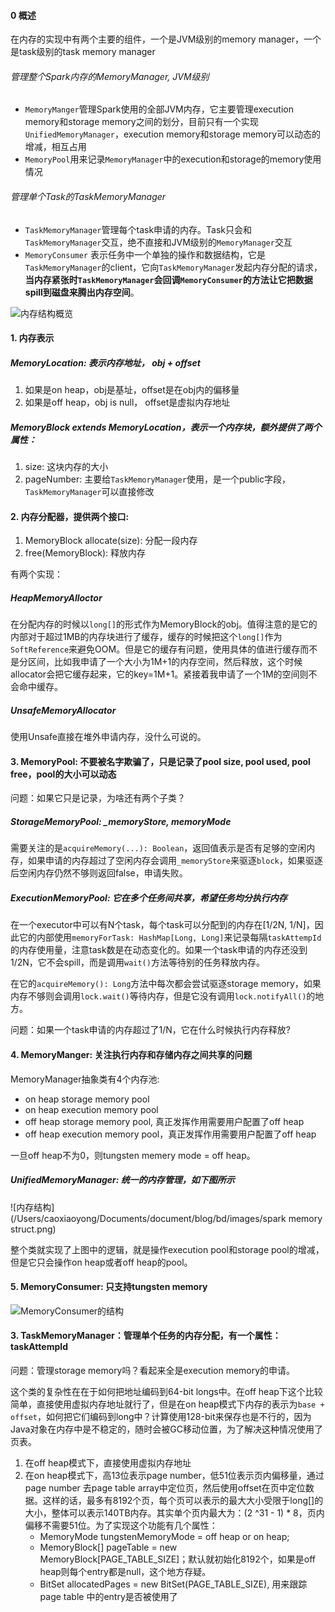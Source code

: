 #### 0 概述

在内存的实现中有两个主要的组件，一个是JVM级别的memory manager，一个是task级别的task memory manager

###### 管理整个Spark内存的MemoryManager, JVM级别

* `MemoryManger`管理Spark使用的全部JVM内存，它主要管理execution memory和storage memory之间的划分，目前只有一个实现`UnifiedMemoryManager`，execution memory和storage memory可以动态的增减，相互占用
* `MemoryPool`用来记录`MemoryManager`中的execution和storage的memory使用情况

###### 管理单个Task的TaskMemoryManager

* `TaskMemoryManager`管理每个task申请的内存。Task只会和`TaskMemoryManager`交互，绝不直接和JVM级别的`MemoryManager`交互
* `MemoryConsumer` 表示任务中一个单独的操作和数据结构，它是`TaskMemoryManager`的client，它向`TaskMemoryManager`发起内存分配的请求，__当内存紧张时`TaskMemoryManager`会回调`MemoryConsumer`的方法让它把数据spill到磁盘来腾出内存空间__。

![内存结构概览](/Users/caoxiaoyong/Documents/document/blog/bd/images/Memory概览.png)

#### 1. 内存表示

##### MemoryLocation: 表示内存地址， obj + offset

1. 如果是on heap，obj是基址，offset是在obj内的偏移量
2. 如果是off heap，obj is null， offset是虚拟内存地址

##### MemoryBlock extends MemoryLocation，表示一个内存块，额外提供了两个属性：

1. size: 这块内存的大小
2. pageNumber: 主要给`TaskMemoryManager`使用，是一个public字段，`TaskMemoryManager`可以直接修改

#### 2. 内存分配器，提供两个接口:

1. MemoryBlock allocate(size): 分配一段内存
2. free(MemoryBlock): 释放内存

有两个实现：

##### HeapMemoryAlloctor

在分配内存的时候以`long[]`的形式作为MemoryBlock的obj。值得注意的是它的内部对于超过1MB的内存块进行了缓存，缓存的时候把这个`long[]`作为`SoftReference`来避免OOM。但是它的缓存有问题，使用具体的值进行缓存而不是分区间，比如我申请了一个大小为1M+1的内存空间，然后释放，这个时候allocator会把它缓存起来，它的key=1M+1。紧接着我申请了一个1M的空间则不会命中缓存。

##### UnsafeMemoryAllocator 

使用Unsafe直接在堆外申请内存，没什么可说的。

#### 3. MemoryPool: 不要被名字欺骗了，只是记录了pool size, pool used, pool free，pool的大小可以动态

问题：如果它只是记录，为啥还有两个子类？

##### StorageMemoryPool: _memoryStore, memoryMode

需要关注的是`acquireMemory(...): Boolean`，返回值表示是否有足够的空闲内存，如果申请的内存超过了空闲内存会调用`_memoryStore`来驱逐`block`，如果驱逐后空闲内存仍然不够则返回false，申请失败。

##### ExecutionMemoryPool: 它在多个任务间共享，希望任务均分执行内存

在一个executor中可以有N个task，每个task可以分配到的内存在[1/2N, 1/N]，因此它的内部使用`memoryForTask: HashMap[Long, Long]`来记录每隔`taskAttempId`的内存使用量，注意task数是在动态变化的。如果一个task申请的内存还没到1/2N，它不会spill，而是调用`wait()`方法等待别的任务释放内存。

在它的`acquireMemory(): Long`方法中每次都会尝试驱逐storage memory，如果内存不够则会调用`lock.wait()`等待内存，但是它没有调用`lock.notifyAll()`的地方。

问题：如果一个task申请的内存超过了1/N，它在什么时候执行内存释放?

#### 4. MemoryManger: 关注执行内存和存储内存之间共享的问题

MemoryManager抽象类有4个内存池:

* on heap storage memory pool
* on heap execution memory pool
* off heap storage memory pool, 真正发挥作用需要用户配置了off heap
* off heap execution memory pool，真正发挥作用需要用户配置了off heap

一旦off heap不为0，则tungsten memery mode = off heap。

##### UnifiedMemoryManager: 统一的内存管理，如下图所示

![内存结构](/Users/caoxiaoyong/Documents/document/blog/bd/images/spark memory struct.png)

整个类就实现了上图中的逻辑，就是操作execution pool和storage pool的增减，但是它只会操作on heap或者off heap的pool。

#### 5. MemoryConsumer: 只支持tungsten memory

![MemoryConsumer的结构](/Users/caoxiaoyong/Documents/document/blog/bd/images/MemoryConsumer.png)

#### 3. TaskMemoryManager：管理单个任务的内存分配，有一个属性：taskAttempId

问题：管理storage memory吗？看起来全是execution memory的申请。

这个类的复杂性在在于如何把地址编码到64-bit longs中。在off heap下这个比较简单，直接使用虚拟内存地址就行了，但是在on heap模式下内存的表示为`base + offset`，如何把它们编码到long中？计算使用128-bit来保存也是不行的，因为Java对象在内存中是不稳定的，随时会被GC移动位置，为了解决这种情况使用了页表。

1. 在off heap模式下，直接使用虚拟内存地址
2. 在on heap模式下，高13位表示page number，低51位表示页内偏移量，通过page number 去page table array中定位页，然后使用offset在页中定位数据。这样的话，最多有8192个页，每个页可以表示的最大大小受限于long[]的大小，整体可以表示140TB内存。其实单个页内最大为：(2 ^31 - 1) * 8，页内偏移不需要51位。为了实现这个功能有几个属性：
   - MemoryMode tungstenMemoryMode = off heap or on heap;
   - MemoryBlock[] pageTable = new MemoryBlock[PAGE_TABLE_SIZE]；默认就初始化8192个，如果是off heap则每个entry都是null，这个地方存疑。
   - BitSet allocatedPages = new BitSet(PAGE_TABLE_SIZE), 用来跟踪page table 中的entry是否被使用了


